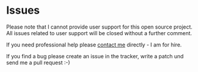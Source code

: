 # Issues

Please note that I cannot provide user support for this open source project. All issues related to user support will be closed without a further comment.

If you need professional help please [contact me](http://www.qutic.com/support "hire a consultant") directly - I am for hire.

If you find a bug please create an issue in the tracker, write a patch und send me a pull request :-)
